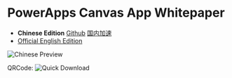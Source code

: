 # PowerApps Canvas App Whitepaper

- <b>Chinese Edition</b> [Github](https://raw.githubusercontent.com/ChangweiZhang/PowerAppsWhitepaper/main/PowerApps%E7%94%BB%E5%B8%83%E5%BA%94%E7%94%A8%E7%BC%96%E7%A0%81%E8%A7%84%E8%8C%83%E5%92%8C%E6%8C%87%E5%8D%97.pdf)   [国内加速](https://aidiag890.blob.core.chinacloudapi.cn/resource/PowerApps-Whitepaper.pdf)
- [Official English Edition](https://aka.ms/powerappscanvasguidelines)

![Chinese Preview](https://aidiag890.blob.core.chinacloudapi.cn/resource/powerapps.png)

QRCode:
![Quick Download](https://aidiag890.blob.core.chinacloudapi.cn/resource/qrcode.png)
